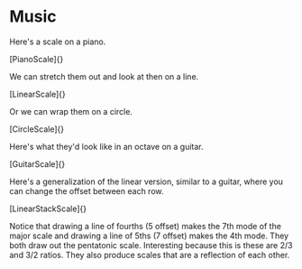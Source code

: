 # Music

Here's a scale on a piano.

[PianoScale]{}

We can stretch them out and look at then on a line.

[LinearScale]{}

Or we can wrap them on a circle.

[CircleScale]{}

Here's what they'd look like in an octave on a guitar.

[GuitarScale]{}

Here's a generalization of the linear version, similar to a guitar, where you can change the offset between each row.

[LinearStackScale]{}

Notice that drawing a line of fourths (5 offset) makes the 7th mode of the major scale and drawing a line of 5ths (7 offset) makes the 4th mode. They both draw out the pentatonic scale. Interesting because this is these are 2/3 and 3/2 ratios. They also produce scales that are a reflection of each other.

